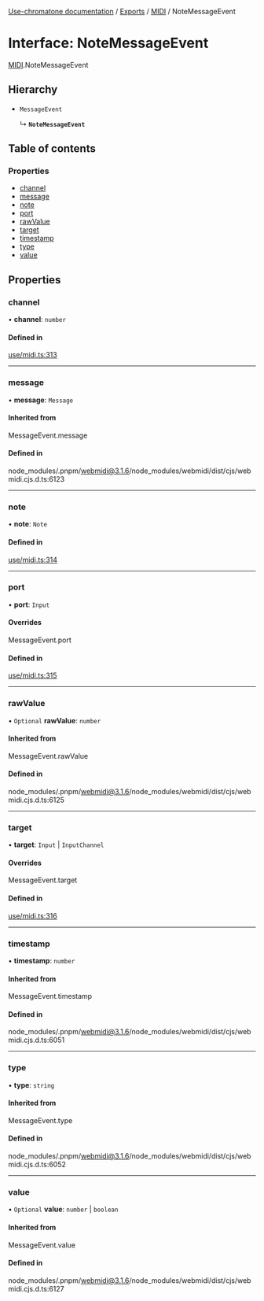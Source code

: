 [Use-chromatone documentation](../README.md) / [Exports](../modules.md) / [MIDI](../modules/MIDI.md) / NoteMessageEvent

# Interface: NoteMessageEvent

[MIDI](../modules/MIDI.md).NoteMessageEvent

## Hierarchy

- `MessageEvent`

  ↳ **`NoteMessageEvent`**

## Table of contents

### Properties

- [channel](MIDI.NoteMessageEvent.md#channel)
- [message](MIDI.NoteMessageEvent.md#message)
- [note](MIDI.NoteMessageEvent.md#note)
- [port](MIDI.NoteMessageEvent.md#port)
- [rawValue](MIDI.NoteMessageEvent.md#rawvalue)
- [target](MIDI.NoteMessageEvent.md#target)
- [timestamp](MIDI.NoteMessageEvent.md#timestamp)
- [type](MIDI.NoteMessageEvent.md#type)
- [value](MIDI.NoteMessageEvent.md#value)

## Properties

### channel

• **channel**: `number`

#### Defined in

[use/midi.ts:313](https://github.com/chromatone/chromatone.center/blob/a50ab21b4/use/midi.ts#L313)

___

### message

• **message**: `Message`

#### Inherited from

MessageEvent.message

#### Defined in

node_modules/.pnpm/webmidi@3.1.6/node_modules/webmidi/dist/cjs/webmidi.cjs.d.ts:6123

___

### note

• **note**: `Note`

#### Defined in

[use/midi.ts:314](https://github.com/chromatone/chromatone.center/blob/a50ab21b4/use/midi.ts#L314)

___

### port

• **port**: `Input`

#### Overrides

MessageEvent.port

#### Defined in

[use/midi.ts:315](https://github.com/chromatone/chromatone.center/blob/a50ab21b4/use/midi.ts#L315)

___

### rawValue

• `Optional` **rawValue**: `number`

#### Inherited from

MessageEvent.rawValue

#### Defined in

node_modules/.pnpm/webmidi@3.1.6/node_modules/webmidi/dist/cjs/webmidi.cjs.d.ts:6125

___

### target

• **target**: `Input` \| `InputChannel`

#### Overrides

MessageEvent.target

#### Defined in

[use/midi.ts:316](https://github.com/chromatone/chromatone.center/blob/a50ab21b4/use/midi.ts#L316)

___

### timestamp

• **timestamp**: `number`

#### Inherited from

MessageEvent.timestamp

#### Defined in

node_modules/.pnpm/webmidi@3.1.6/node_modules/webmidi/dist/cjs/webmidi.cjs.d.ts:6051

___

### type

• **type**: `string`

#### Inherited from

MessageEvent.type

#### Defined in

node_modules/.pnpm/webmidi@3.1.6/node_modules/webmidi/dist/cjs/webmidi.cjs.d.ts:6052

___

### value

• `Optional` **value**: `number` \| `boolean`

#### Inherited from

MessageEvent.value

#### Defined in

node_modules/.pnpm/webmidi@3.1.6/node_modules/webmidi/dist/cjs/webmidi.cjs.d.ts:6127

